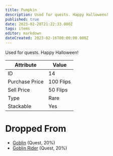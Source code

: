 ```yaml
---
title: Pumpkin
description: Used for quests. Happy Halloween!
published: true
date: 2023-02-28T21:22:33.000Z
tags: items
editor: markdown
dateCreated: 2023-02-16T00:00:00.000Z
---
```


Used for quests. Happy Halloween!

|Attribute|Value|
|-|-|
|ID|14|
|Purchase Price|100 Flips|
|Sell Price|50 Flips|
|Type|Rare|
|Stackable|Yes|


# Dropped From
 * [Goblin](/monsters/goblin) (Quest, 20%)
 * [Goblin Rider](/monsters/goblin-rider) (Quest, 20%)
